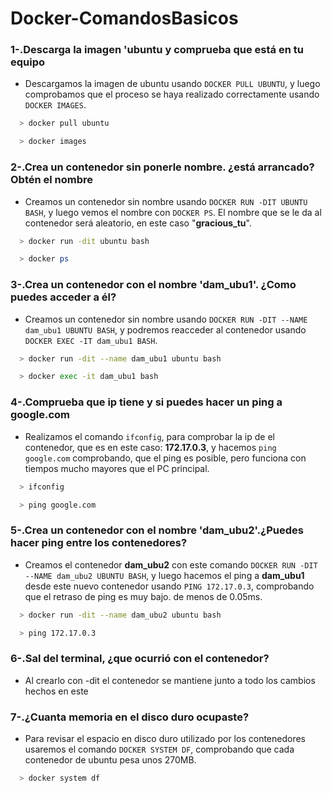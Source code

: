 # Docker-ComandosBasicos


### 1-.Descarga la imagen 'ubuntu y comprueba que está en tu equipo

+ Descargamos la imagen de ubuntu usando `DOCKER PULL UBUNTU`, y luego comprobamos que el proceso se haya realizado correctamente usando `DOCKER IMAGES`.

```bash
  > docker pull ubuntu

  > docker images
```
### 2-.Crea un contenedor sin ponerle nombre. ¿está arrancado? Obtén el nombre

+ Creamos un contenedor sin nombre usando `DOCKER RUN -DIT UBUNTU BASH`, y luego vemos el nombre con `DOCKER PS`. El nombre que se le da al contenedor será aleatorio, en este caso "**gracious_tu**".

```bash
  > docker run -dit ubuntu bash

  > docker ps
```

### 3-.Crea un contenedor con el nombre 'dam_ubu1'. ¿Como puedes acceder a él?

+ Creamos un contenedor sin nombre usando `DOCKER RUN -DIT --NAME dam_ubu1 UBUNTU BASH`, y podremos reacceder al contenedor usando `DOCKER EXEC -IT dam_ubu1 BASH`.

```bash
  > docker run -dit --name dam_ubu1 ubuntu bash

  > docker exec -it dam_ubu1 bash
```

### 4-.Comprueba que ip tiene y si puedes hacer un ping a google.com

+ Realizamos el comando `ifconfig`, para comprobar la ip de el contenedor, que es en este caso: **172.17.0.3**, y hacemos `ping google.com` comprobando, que el ping es posible, pero funciona con tiempos mucho mayores que el PC principal.

```bash
  > ifconfig

  > ping google.com
```

### 5-.Crea un contenedor con el nombre 'dam_ubu2'.¿Puedes hacer ping entre los contenedores?

+ Creamos el contenedor **dam_ubu2** con este comando `DOCKER RUN -DIT --NAME dam_ubu2 UBUNTU BASH`, y luego hacemos el ping a **dam_ubu1** desde este nuevo contenedor usando `PING 172.17.0.3`, comprobando que el retraso de ping es muy bajo. de menos de 0.05ms.

```bash
  > docker run -dit --name dam_ubu2 ubuntu bash

  > ping 172.17.0.3
```

### 6-.Sal del terminal, ¿que ocurrió con el contenedor?

+ Al crearlo con -dit el contenedor se mantiene junto a todo los cambios hechos en este

### 7-.¿Cuanta memoria en el disco duro ocupaste?

+ Para revisar el espacio en disco duro utilizado por los contenedores usaremos el comando `DOCKER SYSTEM DF`, comprobando que cada contenedor de ubuntu pesa unos 270MB.

```bash
  > docker system df
```

